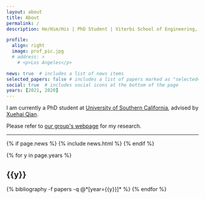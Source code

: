 ```yaml
---
layout: about
title: About
permalink: /
description: He/Him/His | PhD Student | Viterbi School of Engineering, USC

profile:
  align: right
  image: prof_pic.jpg
  # address: >
    # <p>Los Angeles</p>

news: true  # includes a list of news items
selected_papers: false # includes a list of papers marked as "selected={true}"
social: true  # includes social icons at the bottom of the page
years: [2021, 2020]
---
```


I am currently a PhD student at [University of Southern California](https://usc.edu/), advised by [Xuehai Qian](http://alchem.usc.edu/~xuehaiq/).

Please refer to [our group's webpage](http://alchem.usc.edu/portal/index.html) for my research.

---
<div class="post">

  {% if page.news %}
    {% include news.html %}
  {% endif %}

</div>

<div class="publications">

{% for y in page.years %}
  <h2 class="year">{{y}}</h2>
  {% bibliography -f papers -q @*[year={{y}}]* %}
{% endfor %}

</div>
